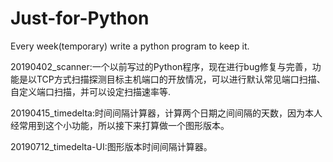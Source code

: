# Just-for-Python
Every week(temporary) write a python program to keep it.

20190402_scanner:一个以前写过的Python程序，现在进行bug修复与完善，功能是以TCP方式扫描探测目标主机端口的开放情况，可以进行默认常见端口扫描、自定义端口扫描，并可以设定扫描速率等.

20190415_timedelta:时间间隔计算器，计算两个日期之间间隔的天数，因为本人经常用到这个小功能，所以接下来打算做一个图形版本。

20190712_timedelta-UI:图形版本时间间隔计算器。
